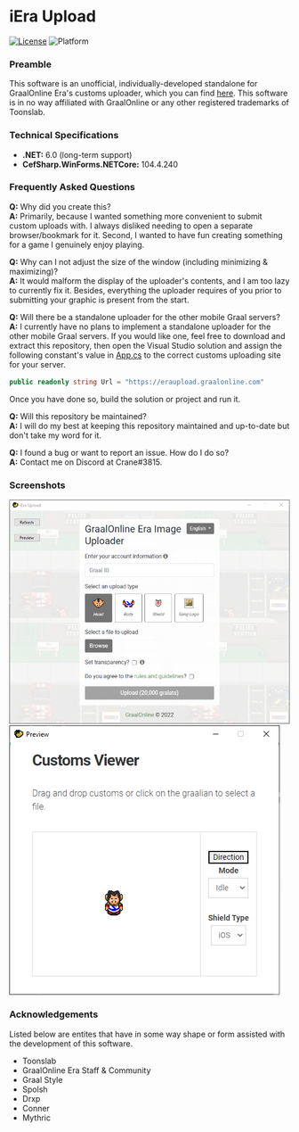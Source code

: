 # iEra Upload 
[![License](https://img.shields.io/badge/license-Apache-blue)](./LICENSE) ![Platform](https://img.shields.io/badge/platform-windows-lightgrey)

### Preamble
This software is an unofficial, individually-developed standalone for GraalOnline Era's customs uploader, which you can find [here](https://eraupload.graalonline.com). This software is in no way affiliated with GraalOnline or any other registered trademarks of Toonslab.

### Technical Specifications
- **.NET:** 6.0 (long-term support)
- **CefSharp.WinForms.NETCore:** 104.4.240

### Frequently Asked Questions
**Q:** Why did you create this?
<br>
**A:** Primarily, because I wanted something more convenient to submit custom uploads with. I always disliked needing to open a separate browser/bookmark for it. Second, I wanted to have fun creating something for a game I genuinely enjoy playing.

**Q:** Why can I not adjust the size of the window (including minimizing & maximizing)?
<br>
**A:** It would malform the display of the uploader's contents, and I am too lazy to currently fix it. Besides, everything the uploader requires of you prior to submitting your graphic is present from the start.

**Q:** Will there be a standalone uploader for the other mobile Graal servers?
<br>
**A:** I currently have no plans to implement a standalone uploader for the other mobile Graal servers. If you would like one, feel free to download and extract this repository, then open the Visual Studio solution and assign the following constant's value in [App.cs](./iEra%20Upload/App.cs) to the correct customs uploading site for your server.
```c# 
public readonly string Url = "https://eraupload.graalonline.com"
```
Once you have done so, build the solution or project and run it.

**Q:** Will this repository be maintained?
<br>
**A:** I will do my best at keeping this repository maintained and up-to-date but don't take my word for it.

**Q:** I found a bug or want to report an issue. How do I do so?
<br>
**A:** Contact me on Discord at Crane#3815.

### Screenshots
![Capture](/iEra%20Upload/Resources/Capture.PNG)
![Capture-2](/iEra%20Upload/Resources/Capture-2.PNG)

### Acknowledgements
Listed below are entites that have in some way shape or form assisted with the development of this software.
- Toonslab
- GraalOnline Era Staff & Community
- Graal Style
- Spolsh
- Drxp
- Conner
- Mythric
